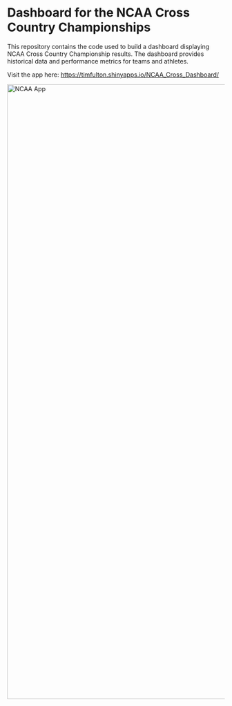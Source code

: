 # Dashboard for the NCAA Cross Country Championships

This repository contains the code used to build a dashboard displaying NCAA Cross Country Championship results. The dashboard provides historical data and performance metrics for teams and athletes.

Visit the app here: https://timfulton.shinyapps.io/NCAA_Cross_Dashboard/


<img width="1424" alt="NCAA App" src="https://github.com/user-attachments/assets/9197da05-dce3-46a0-9176-8ff176728d41">
